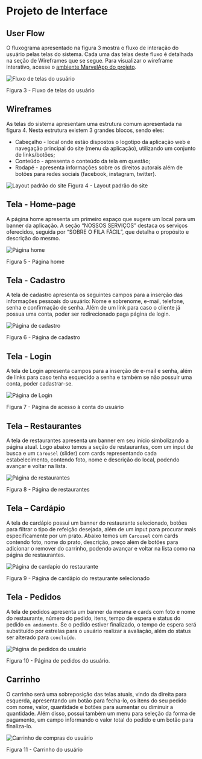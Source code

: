 # Projeto de Interface

## User Flow

O fluxograma apresentado na figura 3 mostra o fluxo de interação do usuário pelas telas do sistema. Cada uma das telas deste fluxo é detalhada na seção de Wireframes que se segue. Para visualizar o wireframe interativo, acesse o [ambiente MarvelApp do projeto](https://marvelapp.com/prototype/6h3ejdf/screen/94356822).

![Fluxo de telas do usuário](./img/Flowmap_Fila_Facil.png)

Figura 3 - Fluxo de telas do usuário

## Wireframes

As telas do sistema apresentam uma estrutura comum apresentada na figura 4. Nesta estrutura existem 3 grandes blocos, sendo eles:

- Cabeçalho - local onde estão dispostos o logotipo da aplicação web e navegação principal do site (menu da aplicação), utilizando um conjunto de links/botões;
- Conteúdo - apresenta o conteúdo da tela em questão;
- Rodapé - apresenta informações sobre os direitos autorais além de botões para redes sociais (facebook, instagram, twitter).

![Layout padrão do site](./img/wireframe.png)
Figura 4 - Layout padrão do site

## Tela - Home-page

A página home apresenta um primeiro espaço que sugere um local para um banner da aplicação. A seção “NOSSOS SERVIÇOS” destaca os serviços oferecidos, seguida por “SOBRE O FILA FÁCIL”, que detalha o propósito e descrição do mesmo.

![Página home](./img/home.png)

Figura 5 - Página home

## Tela - Cadastro

A tela de cadastro apresenta os seguintes campos para a inserção das informações pessoais do usuário: Nome e sobrenome, e-mail, telefone, senha e confirmação de senha. Além de um link para caso o cliente já possua uma conta, poder ser redirecionado paga página de login.

![Página de cadastro](./img/cadastro.png)

Figura 6 - Página de cadastro

## Tela - Login

A tela de Login apresenta campos para a inserção de e-mail e senha, além de links para caso tenha esquecido a senha e também se não possuir uma conta, poder cadastrar-se.

![Página de Login](./img/login.png)

Figura 7 - Página de acesso à conta do usuário

## Tela – Restaurantes

A tela de restaurantes apresenta um banner em seu início simbolizando a página atual. Logo abaixo temos a seção de restaurantes, com um input de busca e um `Carousel` (slider) com cards representando cada estabelecimento, contendo foto, nome e descrição do local, podendo avançar e voltar na lista.

![Página de restaurantes](./img/restaurantes.png)

Figura 8 - Página de restaurantes

## Tela – Cardápio

A tela de cardápio possui um banner do restaurante selecionado, botões para filtrar o tipo de refeição desejada, além de um input para procurar mais especificamente por um prato. Abaixo temos um `Carousel` com cards contendo foto, nome do prato, descrição, preço além de botões para adicionar o remover do carrinho, podendo avançar e voltar na lista como na página de restaurantes.

![Página de cardapio do restaurante](./img/cardapio.png)

Figura 9 - Página de cardápio do restaurante selecionado

## Tela - Pedidos

A tela de pedidos apresenta um banner da mesma e cards com foto e nome do restaurante, número do pedido, itens, tempo de espera e status do pedido `em andamento`.
Se o pedido estiver finalizado, o tempo de espera será substituído por estrelas para o usuário realizar a avaliação, além do status ser alterado para `concluído`.

![Página de pedidos do usuário](./img/pedidos.png)

Figura 10 - Página de pedidos do usuário.

## Carrinho

O carrinho será uma sobreposição das telas atuais, vindo da direita para esquerda, apresentando um botão para fecha-lo, os itens do seu pedido com nome, valor, quantidade e botões para aumentar ou diminuir a quantidade. Além disso, possui também um menu para seleção da forma de pagamento, um campo informando o valor total do pedido e um botão para finaliza-lo.

![Carrinho de compras do usuário](./img/carrinho.png)

Figura 11 - Carrinho do usuário
